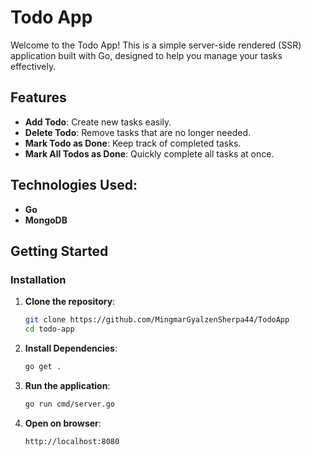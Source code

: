 # Todo App

Welcome to the Todo App! This is a simple server-side rendered (SSR) application built with Go, designed to help you manage your tasks effectively. 

## Features

- **Add Todo**: Create new tasks easily.
- **Delete Todo**: Remove tasks that are no longer needed.
- **Mark Todo as Done**: Keep track of completed tasks.
- **Mark All Todos as Done**: Quickly complete all tasks at once.

## Technologies Used:

- **Go**
- **MongoDB**

## Getting Started

### Installation

1. **Clone the repository**:

   ```bash
   git clone https://github.com/MingmarGyalzenSherpa44/TodoApp
   cd todo-app

2. **Install Dependencies**:

    ```bash
    go get .

3. **Run the application**:

    ```bash
    go run cmd/server.go

4. **Open on browser**:

    ```bash
    http://localhost:8080